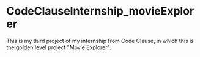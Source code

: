 # CodeClauseInternship_movieExplorer
This is my third project of my internship from Code Clause, in which this is the golden level project "Movie Explorer".
